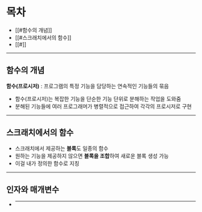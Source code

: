 
# 목차
- [[#함수의 개념]]
- [[#스크래치에서의 함수]]
- [[#]]

---
## 함수의 개념
**함수(프로시저)** : 프로그램의 특정 기능을 담당하는 연속적인 기능들의 묶음
- 함수(프로시저)는 복잡한 기능을 단순한 기능 단위로 분해하는 작업을 도와줌
- 분해된 기능들에 여러 프로그래머가 병렬적으로 접근하여 각각의 프로시저로 구현

---
## 스크래치에서의 함수
- 스크래치에서 제공하는 **블록**도 일종의 함수
- 원하는 기능을 제공하지 않으면 **블록을 조합**하여 새로운 블록 생성 가능
- 이걸 내가 정의한 함수로 지칭

---
## 인자와 매개변수
- ****
